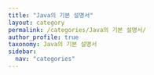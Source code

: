```yaml
---
title: "Java의 기본 설명서"
layout: category
permalink: /categories/Java의 기본 설명서/
author_profile: true
taxonomy: Java의 기본 설명서
sidebar:
  nav: "categories"
---
```

